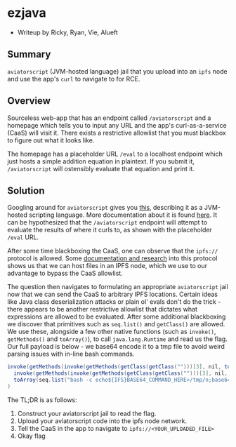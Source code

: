# ezjava

* Writeup by Ricky, Ryan, Vie, Alueft

## Summary
`aviatorscript` (JVM-hosted language) jail that you upload into an `ipfs` node and use the app's `curl` to navigate to for RCE.

## Overview

Sourceless web-app that has an endpoint called `/aviatorscript` and a homepage which tells you to input any URL and the app's curl-as-a-service (CaaS) will visit it. There exists a restrictive allowlist that you must blackbox to figure out what it looks like. 

The homepage has a placeholder URL `/eval` to a localhost endpoint which just hosts a simple addition equation in plaintext. If you submit it, `/aviatorscript` will ostensibly evaluate that equation and print it. 

## Solution
Googling around for `aviatorscript` gives you [this](https://github.com/killme2008/aviatorscript/blob/master/README-EN.md), describing it as a JVM-hosted scripting language. More documentation about it is found [here](https://www.yuque.com/boyan-avfmj/aviatorscript/cpow90). It can be hypothesized that the `/aviatorscript` endpoint will attempt to evaluate the results of where it curls to, as shown with the placeholder `/eval` URL. 

After some time blackboxing the CaaS, one can observe that the `ipfs://` protocol is allowed. Some [documentation and research](https://docs.ipfs.tech/install/command-line/#install-official-binary-distributions) into this protocol shows us that we can host files in an IPFS node, which we use to our advantage to bypass the CaaS allowlist. 

The question then navigates to formulating an appropriate `aviatorscript` jail now that we can send the CaaS to arbitrary IPFS locations. Certain ideas like Java class deserialization attacks or plain ol' evals don't do the trick - there appears to be another restrictive allowlist that dictates what expressions are allowed to be evaluated. After some additional blackboxing we discover that primitives such as `seq.list()` and `getClass()` are allowed. We use these, alongside a few other native functions (such as `invoke()`, `getMethods()` and `toArray()`), to call `java.lang.Runtime` and read us the flag. Our full payload is below - we base64 encode it to a tmp file to avoid weird parsing issues with in-line bash commands. 

```java
invoke(getMethods(invoke(getMethods(getClass(getClass("")))[3], nil, toArray(seq.list("java.lang.Runtime"))))[12],
  invoke(getMethods(invoke(getMethods(getClass(getClass("")))[3], nil, toArray(seq.list("java.lang.Runtime"))))[0], nil, toArray(seq.list())),
  toArray(seq.list("bash -c echo${IFS}BASE64_COMMAND_HERE>/tmp/n;base64${IFS}-d${IFS}/tmp/n|bash"))
)
```

The TL;DR is as follows:

1. Construct your aviatorscript jail to read the flag.
2. Upload your aviatorscript code into the ipfs node network.
3. Tell the CaaS in the app to navigate to `ipfs://<YOUR_UPLOADED_FILE>`
4. Okay flag